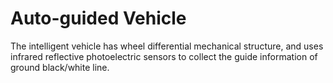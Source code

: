 # Auto-guided Vehicle
The intelligent vehicle has wheel differential mechanical structure, and uses infrared reflective photoelectric sensors to collect the guide information of ground black/white line.
